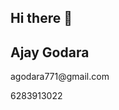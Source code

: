 ## Hi there 👋

<!--
**AjayGodara2417/AjayGodara2417** is a ✨ _special_ ✨ repository because its `README.md` (this file) appears on your GitHub profile.

Here are some ideas to get you started:

- 🔭 I’m currently working on ...
- 🌱 I’m currently learning ...
- 👯 I’m looking to collaborate on ...
- 🤔 I’m looking for help with ...
- 💬 Ask me about ...
- 📫 How to reach me: ...
- 😄 Pronouns: ...
- ⚡ Fun fact: ...
-->
<h2>Ajay Godara</h2>
<p>agodara771@gmail.com</p>
<p>6283913022</p>
<a><href src="https://ajay-fullstackdeveloper.vercel.app/"></href></a>
